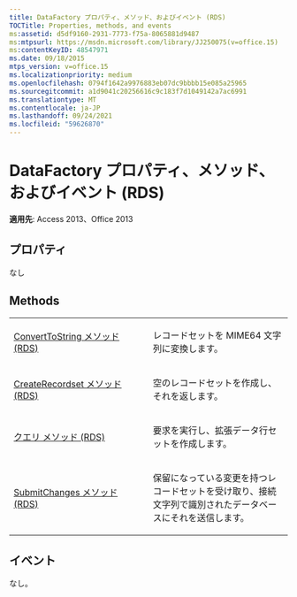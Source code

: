 ```yaml
---
title: DataFactory プロパティ、メソッド、およびイベント (RDS)
TOCTitle: Properties, methods, and events
ms:assetid: d5df9160-2931-7773-f75a-8065881d9487
ms:mtpsurl: https://msdn.microsoft.com/library/JJ250075(v=office.15)
ms:contentKeyID: 48547971
ms.date: 09/18/2015
mtps_version: v=office.15
ms.localizationpriority: medium
ms.openlocfilehash: 0794f1642a9976883eb07dc9bbbb15e085a25965
ms.sourcegitcommit: a1d9041c20256616c9c183f7d1049142a7ac6991
ms.translationtype: MT
ms.contentlocale: ja-JP
ms.lasthandoff: 09/24/2021
ms.locfileid: "59626870"
---
```

# <a name="datafactory-properties-methods-and-events-rds"></a>DataFactory プロパティ、メソッド、およびイベント (RDS)


**適用先**: Access 2013、Office 2013



## <a name="properties"></a>プロパティ

なし

## <a name="methods"></a>Methods

<table>
<colgroup>
<col style="width: 50%" />
<col style="width: 50%" />
</colgroup>
<tbody>
<tr class="odd">
<td><p><a href="converttostring-method-rds.md">ConvertToString メソッド (RDS)</a></p></td>
<td><p>レコードセットを MIME64 文字列に変換します。</p></td>
</tr>
<tr class="even">
<td><p><a href="createrecordset-method-rds.md">CreateRecordset メソッド (RDS)</a></p></td>
<td><p>空のレコードセットを作成し、それを返します。</p></td>
</tr>
<tr class="odd">
<td><p><a href="query-method-rds.md">クエリ メソッド (RDS)</a></p></td>
<td><p>要求を実行し、拡張データ行セットを作成します。</p></td>
</tr>
<tr class="even">
<td><p><a href="submitchanges-method-rds.md">SubmitChanges メソッド (RDS)</a></p></td>
<td><p>保留になっている変更を持つレコードセットを受け取り、接続文字列で識別されたデータベースにそれを送信します。</p></td>
</tr>
</tbody>
</table>


## <a name="events"></a>イベント

なし。

